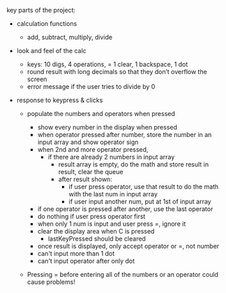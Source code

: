 key parts of the project:
- calculation functions
    * add, subtract, multiply, divide

- look and feel of the calc
    * keys: 10 digs, 4 operations, = 1 clear, 1 backspace, 1 dot
    * round result with long decimals so that they don’t overflow the screen
    * error message if the user tries to divide by 0
    
- response to  keypress & clicks
    * populate the numbers and operators when pressed
        * show every number in the display when pressed
        * when operator pressed after number, store the number in an input array and show operator sign
        * when 2nd and more operator pressed, 
            * if there are already 2 numbers in input array  
                * result array is empty, do the math and store result in result, clear the queue
                * after result shown:
                    * if user press operator, use that result to do the math with the last num in input array
                    * if user input another num, put at 1st of input array     
        * if one operator is pressed after another, use the last operator
        * do nothing if user press operator first   
        * when only 1 num is input and user press =, ignore it
        * clear the display area when C is pressed
            * lastKeyPressed should be cleared
        * once result is displayed, only accept operator or =, not number
        * can't input more than 1 dot
        * can't input operator after only dot
    
    * Pressing = before entering all of the numbers or an operator could cause problems!